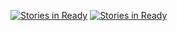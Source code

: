 [![Stories in Ready](https://badge.waffle.io/Drew242/traffic-spy-skeleton.png?label=ready&title=Ready)](https://waffle.io/Drew242/traffic-spy-skeleton)
[![Stories in Ready](https://badge.waffle.io/Drew242/traffic-spy-skeleton.png?label=ready&title=Ready)](http://waffle.io/Drew242/traffic-spy-skeleton)
